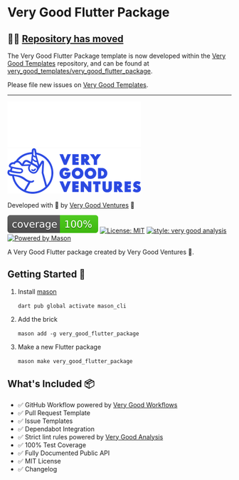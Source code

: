 # Very Good Flutter Package

## 🚶‍♂️ [Repository has moved](https://github.com/VeryGoodOpenSource/very_good_templates/tree/main/very_good_flutter_package)

The Very Good Flutter Package template is now developed within the [Very Good Templates](https://github.com/VeryGoodOpenSource/very_good_templates) repository, and can be found at [very_good_templates/very_good_flutter_package](https://github.com/VeryGoodOpenSource/very_good_templates/tree/main/very_good_flutter_package).

Please file new issues on
[Very Good Templates](https://github.com/VeryGoodOpenSource/very_good_templates).

---

[![Very Good Ventures][logo_white]][very_good_ventures_link_dark]
[![Very Good Ventures][logo_black]][very_good_ventures_link_light]

Developed with 💙 by [Very Good Ventures][very_good_ventures_link] 🦄

![coverage][coverage_badge]
[![License: MIT][license_badge]][license_link]
[![style: very good analysis][very_good_analysis_badge]][very_good_analysis_link]
[![Powered by Mason](https://img.shields.io/endpoint?url=https%3A%2F%2Ftinyurl.com%2Fmason-badge)](https://github.com/felangel/mason)

A Very Good Flutter package created by Very Good Ventures 🦄.

## Getting Started 🚀

1. Install [mason][mason_link]

   `dart pub global activate mason_cli`

2. Add the brick

   `mason add -g very_good_flutter_package`

3. Make a new Flutter package

   `mason make very_good_flutter_package`

## What's Included 📦

- ✅ GitHub Workflow powered by [Very Good Workflows][very_good_workflows_link]
- ✅ Pull Request Template
- ✅ Issue Templates
- ✅ Dependabot Integration
- ✅ Strict lint rules powered by [Very Good Analysis][very_good_analysis_link]
- ✅ 100% Test Coverage
- ✅ Fully Documented Public API
- ✅ MIT License
- ✅ Changelog

[coverage_badge]: src/very_good_flutter_package/coverage_badge.svg
[license_badge]: https://img.shields.io/badge/license-MIT-blue.svg
[license_link]: https://opensource.org/licenses/MIT
[logo_black]: https://raw.githubusercontent.com/VGVentures/very_good_brand/main/styles/README/vgv_logo_black.png#gh-light-mode-only
[logo_white]: https://raw.githubusercontent.com/VGVentures/very_good_brand/main/styles/README/vgv_logo_white.png#gh-dark-mode-only
[mason_link]: https://github.com/felangel/mason
[very_good_analysis_badge]: https://img.shields.io/badge/style-very_good_analysis-B22C89.svg
[very_good_analysis_link]: https://pub.dev/packages/very_good_analysis
[very_good_ventures_link]: https://verygood.ventures
[very_good_ventures_link_light]: https://verygood.ventures#gh-light-mode-only
[very_good_ventures_link_dark]: https://verygood.ventures#gh-dark-mode-only
[very_good_workflows_link]: https://github.com/VeryGoodOpenSource/very_good_workflows
